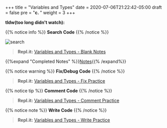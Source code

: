 +++
title = "Variables and Types"
date = 2020-07-06T21:22:42-05:00
draft = false
pre = "<b>c. </b>"
weight = 3
+++

**tldw(too long didn't watch):**

{{% notice info %}}
**Search Code**
{{% /notice %}}

![search](https://media.giphy.com/media/lrbvcWCDJ6THWWAgDd/giphy.gif)

>**Repl.it:**
[Variables and Types - Blank Notes](https://repl.it/@CodeWithGamez/commentandcommitblanknotes#main.py)

{{%expand "Completed Notes" %}}[Notes](https://repl.it/@CodeWithGamez/commentandcommitblanknotes#main.py){{% /expand%}}

{{% notice warning %}}
**Fix/Debug Code**
{{% /notice %}}

>**Repl.it:**
[Variables and Types - Fix Practice](https://repl.it/@CodeWithGamez/commentandcommitfix)

{{% notice tip %}}
**Comment Code**
{{% /notice %}}

>**Repl.it:**
[Variables and Types - Comment Practice](https://repl.it/@CodeWithGamez/commentandcommitcomment)

{{% notice note %}}
**Write Code**
{{% /notice %}}

>**Repl.it:**
[Variables and Types - Write Practice](https://repl.it/@CodeWithGamez/commentandcommitwrite)